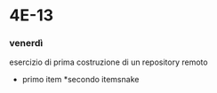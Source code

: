 # 4E-13

### venerdì

esercizio di prima costruzione di un repository remoto


* primo item
*secondo itemsnake
